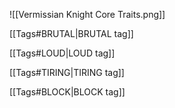 ![[Vermissian Knight  Core Traits.png]]

[[Tags#BRUTAL|BRUTAL tag]]

[[Tags#LOUD|LOUD tag]]

[[Tags#TIRING|TIRING tag]]

[[Tags#BLOCK|BLOCK tag]]